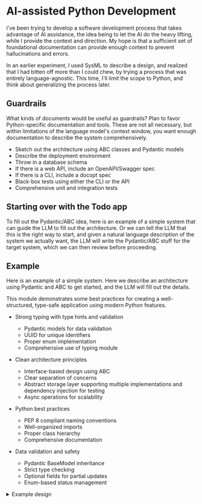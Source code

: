 # AI-assisted Python Development

I've been trying to develop a software development process that takes
advantage of AI assistance, the idea being to let the AI do the heavy
lifting, while I provide the context and direction. My hope is that
a sufficient set of foundational documentation can provide enough context
to prevent hallucinations and errors.

In an earlier experiment, I used SysML to describe a design, and realized
that I had bitten off more than I could chew, by trying a process that
was entirely language-agnostic. This time, I'll limit the scope to
Python, and think about generalizing the process later.

## Guardrails

What kinds of documents would be useful as guardrails? Plan to favor
Python-specific documentation and tools. These are not all necessary,
but within limitations of the language model's context window, you want
enough documentation to describe the system comprehensively.

- Sketch out the architecture using ABC classes and Pydantic models
- Describe the deployment environment
- Throw in a database schema
- If there is a web API, include an OpenAPI/Swagger spec
- If there is a CLI, include a docopt spec
- Black-box tests using either the CLI or the API
- Comprehensive unit and integration tests

## Starting over with the Todo app

To fill out the Pydantic/ABC idea, here is an example of a simple
system that can guide the LLM to fill out the architecture. Or we
can tell the LLM that this is the right way to start, and given a
natural language description of the system we actually want, the
LLM will write the Pydantic/ABC stuff for the target system, which
we can then review before proceeding.

## Example

Here is an example of a simple system. Here we describe an architecture using Pydantic and ABC
to get started, and the LLM will fill out the details.

This module demonstrates some best practices for creating a well-structured,
type-safe application using modern Python features.

  - Strong typing with type hints and validation
      - Pydantic models for data validation
      - UUID for unique identifiers
      - Proper enum implementation
      - Comprehensive use of typing module

  - Clean architecture principles
      - Interface-based design using ABC
      - Clear separation of concerns
      - Abstract storage layer supporting multiple implementations
        and dependency injection for testing
      - Async operations for scalability

  - Python best practices
      - PEP 8 compliant naming conventions
      - Well-organized imports
      - Proper class hierarchy
      - Comprehensive documentation

  - Data validation and safety
      - Pydantic BaseModel inheritance
      - Strict type checking
      - Optional fields for partial updates
      - Enum-based status management

<details>
<summary>Example design</summary>

```python
from datetime import datetime
from enum import Enum
from pydantic import BaseModel
from typing import Optional
from uuid import UUID
from abc import ABC, abstractmethod
from typing import List


class Status(str, Enum):
    """Status enum for TodoItem

    Inherits from str to ensure JSON serialization compatibility
    Defines the possible states of a todo item
    """
    PENDING = "PENDING"
    IN_PROGRESS = "IN_PROGRESS"
    COMPLETED = "COMPLETED"


class TodoItem(BaseModel):
    """
    Main Todo item model that defines the structure of a todo entry
    Inherits from Pydantic BaseModel for automatic data validation
    """
    id: UUID               # Unique identifier for the todo item
    title: str             # Title of the todo item
    description: str       # Detailed description of the todo item
    status: Status         # Current status of the todo item
    created_at: datetime   # Timestamp when the item was created
    updated_at: datetime   # Timestamp when the item was last updated


class TodoItemUpdates(BaseModel):
    """
    Model for updating TodoItem
    All fields are Optional to allow partial updates
    """
    title: Optional[str] = None
    description: Optional[str] = None
    status: Optional[Status] = None


class TodoStorage(ABC):
    """
    Abstract base class defining the interface for todo storage operations
    Implementations of this class can store todos in different backends
    (database, file, etc.)
    """

    @abstractmethod
    async def create_todo(self, item: TodoItem) -> TodoItem:
        """Create a new TodoItem in storage
        Args:
            item: The TodoItem to create
        Returns:
            The created TodoItem
        """
        pass

    @abstractmethod
    async def get_todo(self, id: UUID) -> TodoItem:
        """Get a TodoItem by ID
        Args:
            id: UUID of the todo item to retrieve
        Returns:
            The requested TodoItem
        """
        pass

    @abstractmethod
    async def list_todos(self) -> List[TodoItem]:
        """List all TodoItems
        Returns:
            List of all TodoItems in storage
        """
        pass

    @abstractmethod
    async def update_todo(self,
                          id: UUID,
                          updates: TodoItemUpdates) -> TodoItem:
        """Update a TodoItem
        Args:
            id: UUID of the todo item to update
            updates: TodoItemUpdates containing the fields to update
        Returns:
            The updated TodoItem
        """
        pass

    @abstractmethod
    async def delete_todo(self, id: UUID) -> None:
        """Delete a TodoItem by ID
        Args:
            id: UUID of the todo item to delete
        """
        pass
```
</details>
